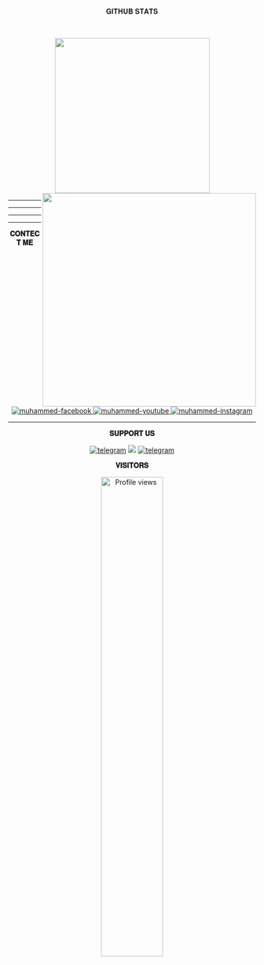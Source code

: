 

<p align="center">
𝐆𝐈𝐓𝐇𝐔𝐁 𝐒𝐓𝐀𝐓𝐒
</p>
<!-- https://github.com/pr0fess0r-99/github-readme-stats -->
<br>

<p align=center>
  <a href="#" title="pr0fess0r-99">
    <img width="315" align="center" src="https://github-readme-stats.vercel.app/api/top-langs/?username=pr0fess0r-99&hide=c%23,powershell,Mathematica,Ruby,Objective-C,Objective-C%2b%2b,Cuda&title_color=61dafb&text_color=ffffff&icon_color=61dafb&bg_color=20232a&langs_count=8&layout=compact&border_color=61dafb&hide_border=true" />
  </a>
  <a href="#" title="pr0fess0r-99">
    <img align="right" width="434" src="https://github-readme-stats.vercel.app/api?username=pr0fess0r-99&show_icons=true&theme=react&border_color=61dafb&hide_border=true" />
  </a>
</p>

----
----
----
----
<p align="center">
<b>𝐂𝐎𝐍𝐓𝐄𝐂𝐓 𝐌𝐄</b>
</p>
<br>
<!-- https://icons8.com -->
<p align="center">
  <a href="https://www.facebook.com/mrk.yt.507" target="blank">
    <img src="https://img.icons8.com/bubbles/100/000000/facebook-new.png" alt="muhammed-facebook" />
  </a>
  <a href="https://www.youtube.com/c/motech_yt" target="blank">
    <img src="https://img.icons8.com/bubbles/100/000000/youtube-squared.png" alt="muhammed-youtube" />
  </a>
  <a href="https://instagram.com/mrk_yt_" target="blank">
    <img src="https://img.icons8.com/bubbles/100/000000/instagram.png" alt="muhammed-instagram" />
  </a>
</p>

----

<p align="center">
<b>𝐒𝐔𝐏𝐏𝐎𝐑𝐓 𝐔𝐒</b>
</p>
<p align="center">
<a href="https://telegram.dog/Mo_Tech_YT"><img alt="telegram" src="https://img.shields.io/badge/Updates-%22B1B17.svg?&logo=telegram&logoColor=white"></a>
<a href="https://youtube.com/channel/UCmGBpXoM-OEm-FacOccVKgQ"><img src="https://img.shields.io/badge/Mo-Tech-FF3333.svg?logo=youtube&logoColor=FF3333"></a>
<a href="https://telegram.dog/Mo_Tech_Group"><img alt="telegram" src="https://img.shields.io/badge/Group-%22B1B17.svg?&logo=telegram&logoColor=white"></a>

<p align="center">
<b>𝐕𝐈𝐒𝐈𝐓𝐎𝐑𝐒</b>
</p>
<p align="center">
<img width="50%" src="https://gpvc.arturio.dev/Mo-Tech-MRK-YT" alt="Profile views" />
</p>
